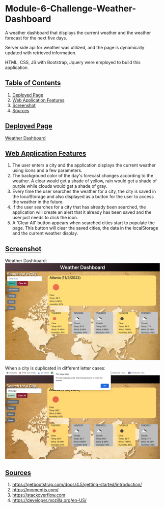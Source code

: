 # Module-6-Challenge-Weather-Dashboard
A weather dashboard that displays the current weather and the weather forecast for the next five days.

Server side api for weather was utilized, and the page is dynamically updated with retrieved information.

HTML, CSS, JS with Bootstrap, Jquery were employed to build this application.

## <u>Table of Contents</u>
1. [Deployed Page](#deployed-page)
2. [Web Application Features](#web-application-features)
3. [Screenshot](#screenshot)
4. [Sources](#sources)

## <u>Deployed Page</u>

[Weather Dashboard](https://iwirsing.github.io/Module-6-Challenge-Weather-Dashboard/) 

## <u>Web Application Features</u>

1. The user enters a city and the application displays the current weather using icons and a few parameters.
2. The background color of the day's forecast changes according to the weather. A clear would get a shade of yellow, rain would get a shade of purple while clouds would get a shade of gray.
3. Every time the user searches the weather for a city, the city is saved in the localStorage and also displayed as a button for the user to access the weather in the future.
4. If the user searches for a city that has already been searched, the application will create an alert that it already has been saved and the user just needs to click the icon.
5. A 'Clear All' button appears when searched cities start to populate the page. This button will clear the saved cities, the data in the localStorage and the current weather display.


## <u>Screenshot</u>
Weather Dashboard:
![work day scheduler screenshot](./Assets/images/weatherdash.png)

When a city is duplicated in different letter cases:
![duplicate alert](./Assets/images/duplicateCity.png)

## <u>Sources</u> 
1. https://getbootstrap.com/docs/4.5/getting-started/introduction/
2. https://momentjs.com/
3. https://stackoverflow.com
5. https://developer.mozilla.org/en-US/

